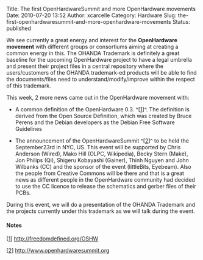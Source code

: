 Title: The first OpenHardwareSummit and more OpenHardware movements
Date: 2010-07-20 13:52
Author: xcarcelle
Category: Hardware
Slug: the-first-openhardwaresummit-and-more-openhardware-movements
Status: published

We see currently a great energy and interest for the **OpenHardware
movement** with different groups or consortiums aiming at creating a
common energy in this. The OHANDA Trademark is definitely a great
baseline for the upcoming OpenHardware project to have a legal umbrella
and present their project files in a central repository where the
users/customers of the OHANDA trademark-ed products will be able to find
the documents/files need to understand/modify/improve within the respect
of this trademark.

This week, 2 more news came out in the OpenHardware movement with:

-   A common definition of the OpenHardware 0.3. ^\[<span
    id="rev-pnote-26-1">[1](#pnote-26-1)</span>\]^. The definition is
    derived from the Open Source Definition, which was created by Bruce
    Perens and the Debian developers as the Debian Free Software
    Guidelines

<!-- -->

-   The announcement of the OpenHardwareSummit ^\[<span
    id="rev-pnote-26-2">[2](#pnote-26-2)</span>\]^ to be held the
    September23rd in NYC, US. This event will be supported by Chris
    Anderson (Wired), Mako Hill (OLPC, Wikipedia), Becky Stern (Make),
    Jon Philips (Qi), Shigeru Kobayashi (Gainer), Thinh Nguyen and John
    Wilbanks (CC) and the sponsor of the event (littleBits, Eyebeam).
    Also the people from Creative Commons will be there and that is a
    great news as different people in the OpenHardware community had
    decided to use the CC licence to release the schematics and gerber
    files of their PCBs.

During this event, we will do a presentation of the OHANDA Trademark and
the projects currently under this trademark as we will talk during the
event.

<div class="footnotes">

#### Notes

\[<span id="pnote-26-1">[1](#rev-pnote-26-1)</span>\]
http://freedomdefined.org/OSHW

\[<span id="pnote-26-2">[2](#rev-pnote-26-2)</span>\]
http://www.openhardwaresummit.org

</div>

</p>

